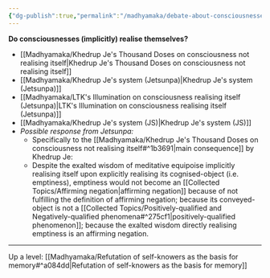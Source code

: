 ```yaml
---
{"dg-publish":true,"permalink":"/madhyamaka/debate-about-consciousnesses-realising-themselves/"}
---
```


**Do consciousnesses (implicitly) realise themselves?**
- [[Madhyamaka/Khedrup Je's Thousand Doses on consciousness not realising itself\|Khedrup Je's Thousand Doses on consciousness not realising itself]]
- [[Madhyamaka/Khedrup Je's system (Jetsunpa)\|Khedrup Je's system (Jetsunpa)]]
- [[Madhyamaka/LTK's Illumination on consciousness realising itself (Jetsunpa)\|LTK's Illumination on consciousness realising itself (Jetsunpa)]]
- [[Madhyamaka/Khedrup Je's system (JS)\|Khedrup Je's system (JS)]]
- *Possible response from Jetsunpa:* 
	- Specifically to the [[Madhyamaka/Khedrup Je's Thousand Doses on consciousness not realising itself#^1b3691\|main consequence]] by Khedrup Je:
	- Despite the exalted wisdom of meditative equipoise implicitly realising itself upon explicitly realising its cognised-object (i.e. emptiness), emptiness would not become an [[Collected Topics/Affirming negation\|affirming negation]] because of not fulfilling the definition of affirming negation; because its conveyed-object is not a [[Collected Topics/Positively-qualified and Negatively-qualified phenomena#^275cf1\|positively-qualified phenomenon]]; because the exalted wisdom directly realising emptiness is an affirming negation.




---
Up a level: [[Madhyamaka/Refutation of self-knowers as the basis for memory#^a084dd\|Refutation of self-knowers as the basis for memory]]